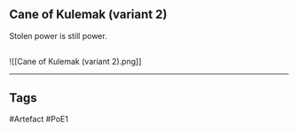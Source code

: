 ## Cane of Kulemak (variant 2)
Stolen power is still power.
##
![[Cane of Kulemak (variant 2).png]]

---
## Tags
#Artefact
#PoE1